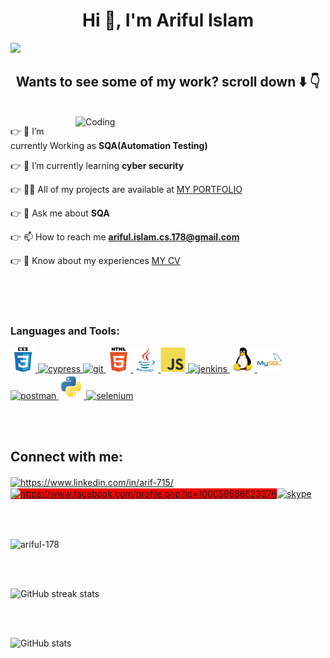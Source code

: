 <h1 align="center">Hi 👋, I'm Ariful Islam</h1>
<img class="center" src="https://i.postimg.cc/G3fwsv9X/hhjjhk.jpg"/>



<h2 align="center">Wants to see some of my work? scroll down ⬇️ 👇 </h2>

<br/>
<img align="right" alt="Coding" width="400" src="https://cdn.dribbble.com/users/1162077/screenshots/3848914/programmer.gif"/>

👉  🔭 I’m currently Working as **SQA(Automation Testing)**
 
👉  🌱 I’m currently learning **cyber security**

👉  👨‍💻 All of my projects are available at <a href="https://portfolio178.netlify.app">MY PORTFOLIO</a>
 

👉  💬 Ask me about **SQA**

👉  📫 How to reach me **ariful.islam.cs.178@gmail.com**

👉  📄 Know about my experiences <a href="https://drive.google.com/file/d/1E0w1OAaCIRe777Mq1DDI9YpnHzclDSRV/view" > MY CV </a>

<br/>





<br/>
<br/>

<h3 align="left">Languages and Tools:</h3>
<p align="left"> <a href="https://www.w3schools.com/css/" target="_blank" rel="noreferrer"> <img src="https://raw.githubusercontent.com/devicons/devicon/master/icons/css3/css3-original-wordmark.svg" alt="css3" width="40" height="40"/> </a> <a href="https://www.cypress.io" target="_blank" rel="noreferrer"> <img src="https://raw.githubusercontent.com/simple-icons/simple-icons/6e46ec1fc23b60c8fd0d2f2ff46db82e16dbd75f/icons/cypress.svg" alt="cypress" width="40" height="40"/> </a> <a href="https://git-scm.com/" target="_blank" rel="noreferrer"> <img src="https://www.vectorlogo.zone/logos/git-scm/git-scm-icon.svg" alt="git" width="40" height="40"/> </a> <a href="https://www.w3.org/html/" target="_blank" rel="noreferrer"> <img src="https://raw.githubusercontent.com/devicons/devicon/master/icons/html5/html5-original-wordmark.svg" alt="html5" width="40" height="40"/> </a> <a href="https://www.java.com" target="_blank" rel="noreferrer"> <img src="https://raw.githubusercontent.com/devicons/devicon/master/icons/java/java-original.svg" alt="java" width="40" height="40"/> </a> <a href="https://developer.mozilla.org/en-US/docs/Web/JavaScript" target="_blank" rel="noreferrer"> <img src="https://raw.githubusercontent.com/devicons/devicon/master/icons/javascript/javascript-original.svg" alt="javascript" width="40" height="40"/> </a> <a href="https://www.jenkins.io" target="_blank" rel="noreferrer"> <img src="https://www.vectorlogo.zone/logos/jenkins/jenkins-icon.svg" alt="jenkins" width="40" height="40"/> </a> <a href="https://www.linux.org/" target="_blank" rel="noreferrer"> <img src="https://raw.githubusercontent.com/devicons/devicon/master/icons/linux/linux-original.svg" alt="linux" width="40" height="40"/> </a> <a href="https://www.mysql.com/" target="_blank" rel="noreferrer"> <img src="https://raw.githubusercontent.com/devicons/devicon/master/icons/mysql/mysql-original-wordmark.svg" alt="mysql" width="40" height="40"/> </a> <a href="https://postman.com" target="_blank" rel="noreferrer"> <img src="https://www.vectorlogo.zone/logos/getpostman/getpostman-icon.svg" alt="postman" width="40" height="40"/> </a> <a href="https://www.python.org" target="_blank" rel="noreferrer"> <img src="https://raw.githubusercontent.com/devicons/devicon/master/icons/python/python-original.svg" alt="python" width="40" height="40"/> </a> <a href="https://www.selenium.dev" target="_blank" rel="noreferrer"> <img src="https://raw.githubusercontent.com/detain/svg-logos/780f25886640cef088af994181646db2f6b1a3f8/svg/selenium-logo.svg" alt="selenium" width="40" height="40"/> </a> </p>


<br/>
<br/>

<h2 align="left">Connect with me:</h2>
<p align="left">
<a  href="https://www.linkedin.com/in/arif-715/" target="blank"><img align="center" src="https://raw.githubusercontent.com/rahuldkjain/github-profile-readme-generator/master/src/images/icons/Social/linked-in-alt.svg" alt="https://www.linkedin.com/in/arif-715/" height="60" width="70" /></a>
<a href="https://www.facebook.com/profile.php?id=100059586523376" target="blank"><img align="center" src="https://raw.githubusercontent.com/rahuldkjain/github-profile-readme-generator/master/src/images/icons/Social/facebook.svg" alt="https://www.facebook.com/profile.php?id=100059586523376" height="60" width="70" style="background-color:red;"/></a><a href="https://join.skype.com/invite/yzFGo0e5u4G0" target="blank"><img align="center" src="https://raw.githubusercontent.com/rahuldkjain/github-profile-readme-generator/master/src/images/icons/Social/skype.svg" alt="skype" height="60" width="70"/></a>
 
 
</p>

<br/>
<br/>


<p><img align="center" src="https://github-readme-stats.vercel.app/api/top-langs?username=ariful-178&show_icons=true&locale=en&layout=compact" alt="ariful-178" /></p>

<br/>
<br/>

![GitHub streak stats](https://github-readme-streak-stats.herokuapp.com/?user=Ariful-178)  

<br/>
<br/>

![GitHub stats](https://github-readme-stats.vercel.app/api?username=Ariful-178&show_icons=true) 

<br/>
<br/>










